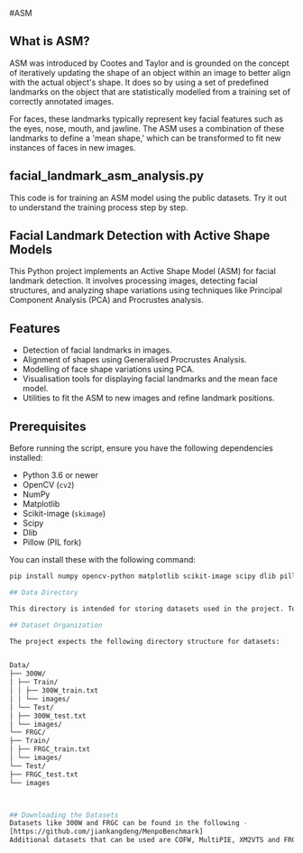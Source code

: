 #ASM

## What is ASM?

ASM was introduced by Cootes and Taylor and is grounded on the concept of iteratively updating the shape of an object within an image to better align with the actual object's shape. It does so by using a set of predefined landmarks on the object that are statistically modelled from a training set of correctly annotated images.

For faces, these landmarks typically represent key facial features such as the eyes, nose, mouth, and jawline. The ASM uses a combination of these landmarks to define a 'mean shape,' which can be transformed to fit new instances of faces in new images.

## facial_landmark_asm_analysis.py 
This code is for training an ASM model using the public datasets. Try it out to understand the training process step by step. 

## Facial Landmark Detection with Active Shape Models

This Python project implements an Active Shape Model (ASM) for facial landmark detection. It involves processing images, detecting facial structures, and analyzing shape variations using techniques like Principal Component Analysis (PCA) and Procrustes analysis.

## Features

- Detection of facial landmarks in images.
- Alignment of shapes using Generalised Procrustes Analysis.
- Modelling of face shape variations using PCA.
- Visualisation tools for displaying facial landmarks and the mean face model.
- Utilities to fit the ASM to new images and refine landmark positions.

## Prerequisites

Before running the script, ensure you have the following dependencies installed:

- Python 3.6 or newer
- OpenCV (`cv2`)
- NumPy
- Matplotlib
- Scikit-image (`skimage`)
- Scipy
- Dlib
- Pillow (PIL fork)

You can install these with the following command:

```bash
pip install numpy opencv-python matplotlib scikit-image scipy dlib pillow

## Data Directory

This directory is intended for storing datasets used in the project. To replicate the results of the analysis, you should download the necessary datasets and organise them as described below.

## Dataset Organization

The project expects the following directory structure for datasets:


Data/
├── 300W/
│ ├── Train/
│ │ ├── 300W_train.txt
│ │ └── images/
│ └── Test/
│ ├── 300W_test.txt
│ └── images/
└── FRGC/
├── Train/
│ ├── FRGC_train.txt
│ └── images/
└── Test/
├── FRGC_test.txt
└── images



## Downloading the Datasets
Datasets like 300W and FRGC can be found in the following - 
[https://github.com/jiankangdeng/MenpoBenchmark]
Additional datasets that can be used are COFW, MultiPIE, XM2VTS and FRGC